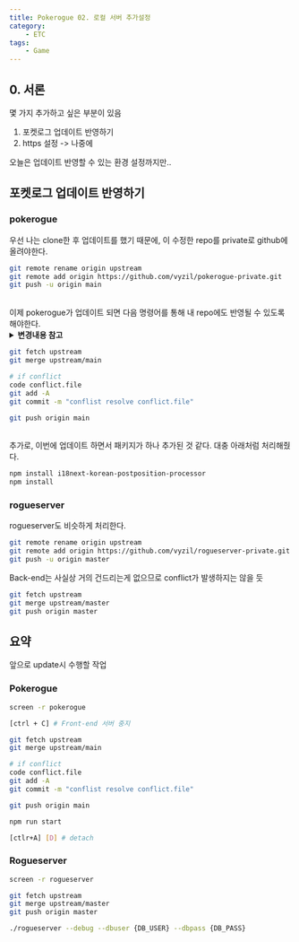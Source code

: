 ```yaml
---
title: Pokerogue 02. 로컬 서버 추가설정
category:
    - ETC
tags:
    - Game
---
```


## 0. 서론
몇 가지 추가하고 싶은 부분이 있음
1. 포켓로그 업데이트 반영하기
2. https 설정 -> 나중에

오늘은 업데이트 반영할 수 있는 환경 설정까지만..

## 포켓로그 업데이트 반영하기

### pokerogue

우선 나는 clone한 후 업데이트를 했기 때문에, 이 수정한 repo를 private로 github에 올려야한다.  

```bash
git remote rename origin upstream
git remote add origin https://github.com/vyzil/pokerogue-private.git
git push -u origin main
```

<br>
이제 pokerogue가 업데이트 되면 다음 명령어를 통해 내 repo에도 반영될 수 있도록 해야한다.

<details markdown="1">
<summary><b>변경내용 참고</b></summary>

---
```ts
// /pokerogue/src/utils.ts
export const serverUrl = isLocal ? `${window.location.hostname}:${window.location.port}` : "";
export const apiUrl = isLocal ? serverUrl : "{주소}";

// /pokerogut/src/ui/menu-ui-handler.ts
// if문 제거, server에서도 import 가능하도록
// 1
manageDataOptions.push({
    label: i18next.t("menuUiHandler:importSession"),
    handler: () => {
        confirmSlot(i18next.t("menuUiHandler:importSlotSelect"), () => true, slotId => this.scene.gameData.importData(GameDataType.SESSION, slotId));
        return true;
    },
    keepOpen: true
});

// 2
manageDataOptions.push({
    label: i18next.t("menuUiHandler:importSession"),
    handler: () => {
        confirmSlot(i18next.t("menuUiHandler:importSlotSelect"), () => true, slotId => this.scene.gameData.importData(GameDataType.SESSION, slotId));
        return true;
    },
    keepOpen: true
});
```
---
</details>

```bash
git fetch upstream
git merge upstream/main

# if conflict
code conflict.file
git add -A
git commit -m "conflist resolve conflict.file"

git push origin main
```

<br>
추가로, 이번에 업데이트 하면서 패키지가 하나 추가된 것 같다.  
대충 아래처럼 처리해줬다.

```bash
npm install i18next-korean-postposition-processor
npm install
```


### rogueserver
rogueserver도 비슷하게 처리한다.

```bash
git remote rename origin upstream
git remote add origin https://github.com/vyzil/rogueserver-private.git
git push -u origin master
```

Back-end는 사실상 거의 건드리는게 없으므로 conflict가 발생하지는 않을 듯

```bash
git fetch upstream
git merge upstream/master
git push origin master
```

## 요약

앞으로 update시 수행할 작업

### Pokerogue
```bash
screen -r pokerogue

[ctrl + C] # Front-end 서버 중지

git fetch upstream
git merge upstream/main

# if conflict
code conflict.file
git add -A
git commit -m "conflist resolve conflict.file"

git push origin main

npm run start

[ctlr+A] [D] # detach
```


### Rogueserver
```bash
screen -r rogueserver

git fetch upstream
git merge upstream/master
git push origin master

./rogueserver --debug --dbuser {DB_USER} --dbpass {DB_PASS}
```